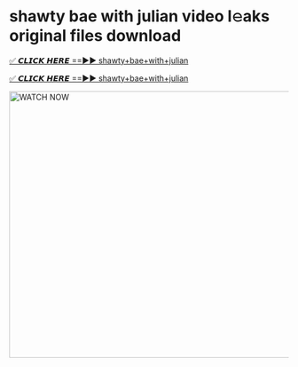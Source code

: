 # shawty bae with julian video l𝚎aks original files download

<p><a href="https://mediafirer.com/shawty+bae+with+julian&ref=titik" rel="nofollow">✅ 𝘾𝙇𝙄𝘾𝙆 𝙃𝙀𝙍𝙀 ==►► shawty+bae+with+julian</a></p>

<p><a href="https://mediafirer.com/shawty+bae+with+julian&ref=titik" rel="nofollow">✅ 𝘾𝙇𝙄𝘾𝙆 𝙃𝙀𝙍𝙀 ==►► shawty+bae+with+julian</a></p>

<p><a rel="nofollow" title="WATCH NOW" href="https://mediafirer.com/shawty+bae+with+julian&ref=titik"><img border="shawty+bae+with+julian" height="480" width="854" title="WATCH NOW" alt="WATCH NOW" src="https://i.imgur.com/WiGg2rx.gif"></a></p>